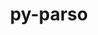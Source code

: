 ---
title: "py-parso"
layout: cache
categories: [package, develop]
meta: {"versions": ["0.8.3"], "compilers": ["gcc@=11.1.0"], "oss": ["ubuntu20.04"], "platforms": ["linux"], "targets": ["ppc64le", "x86_64_v3"], "stacks": ["data-vis-sdk", "e4s", "e4s-power"], "num_specs": 15, "num_specs_by_stack": {"e4s-power": 5, "data-vis-sdk": 6, "e4s": 4}}
spec_details: [{"hash": "kpwchaitbz52vffgcrwzo7e4yzyk2wq4", "compiler": "gcc@=11.1.0", "versions": ["0.8.3"], "os": "ubuntu20.04", "platform": "linux", "target": "ppc64le", "variants": ["build_system=python_pip"], "stacks": ["e4s-power"], "size": "-", "tarball": "https://binaries.spack.io/develop/build_cache/linux-ubuntu20.04-ppc64le/gcc-11.1.0/py-parso-0.8.3/linux-ubuntu20.04-ppc64le-gcc-11.1.0-py-parso-0.8.3-kpwchaitbz52vffgcrwzo7e4yzyk2wq4.spack"}, {"hash": "ivynop4gxi4n625mbfk7vnr4ge2256ct", "compiler": "gcc@=11.1.0", "versions": ["0.8.3"], "os": "ubuntu20.04", "platform": "linux", "target": "ppc64le", "variants": ["build_system=python_pip"], "stacks": ["e4s-power"], "size": "-", "tarball": "https://binaries.spack.io/develop/build_cache/linux-ubuntu20.04-ppc64le/gcc-11.1.0/py-parso-0.8.3/linux-ubuntu20.04-ppc64le-gcc-11.1.0-py-parso-0.8.3-ivynop4gxi4n625mbfk7vnr4ge2256ct.spack"}, {"hash": "zgbsub7aafgyrtnmphxo67rcnud6rkyu", "compiler": "gcc@=11.1.0", "versions": ["0.8.3"], "os": "ubuntu20.04", "platform": "linux", "target": "ppc64le", "variants": ["build_system=python_pip"], "stacks": ["e4s-power"], "size": "-", "tarball": "https://binaries.spack.io/develop/build_cache/linux-ubuntu20.04-ppc64le/gcc-11.1.0/py-parso-0.8.3/linux-ubuntu20.04-ppc64le-gcc-11.1.0-py-parso-0.8.3-zgbsub7aafgyrtnmphxo67rcnud6rkyu.spack"}, {"hash": "svu2ikjyhx3lwbemnfay537dplldb5tz", "compiler": "gcc@=11.1.0", "versions": ["0.8.3"], "os": "ubuntu20.04", "platform": "linux", "target": "ppc64le", "variants": ["build_system=python_pip"], "stacks": ["e4s-power"], "size": "-", "tarball": "https://binaries.spack.io/develop/build_cache/linux-ubuntu20.04-ppc64le/gcc-11.1.0/py-parso-0.8.3/linux-ubuntu20.04-ppc64le-gcc-11.1.0-py-parso-0.8.3-svu2ikjyhx3lwbemnfay537dplldb5tz.spack"}, {"hash": "ngdf3p43ixsh6bilx25fw6hh67wytg4s", "compiler": "gcc@=11.1.0", "versions": ["0.8.3"], "os": "ubuntu20.04", "platform": "linux", "target": "ppc64le", "variants": ["build_system=python_pip"], "stacks": ["e4s-power"], "size": "-", "tarball": "https://binaries.spack.io/develop/build_cache/linux-ubuntu20.04-ppc64le/gcc-11.1.0/py-parso-0.8.3/linux-ubuntu20.04-ppc64le-gcc-11.1.0-py-parso-0.8.3-ngdf3p43ixsh6bilx25fw6hh67wytg4s.spack"}, {"hash": "gry6qvpwf3pum24lwxt65t6liodbswyr", "compiler": "gcc@=11.1.0", "versions": ["0.8.3"], "os": "ubuntu20.04", "platform": "linux", "target": "x86_64_v3", "variants": ["build_system=python_pip"], "stacks": ["data-vis-sdk"], "size": "-", "tarball": "https://binaries.spack.io/develop/build_cache/linux-ubuntu20.04-x86_64_v3/gcc-11.1.0/py-parso-0.8.3/linux-ubuntu20.04-x86_64_v3-gcc-11.1.0-py-parso-0.8.3-gry6qvpwf3pum24lwxt65t6liodbswyr.spack"}, {"hash": "hs4g5h2234s5gnzomsuwowzb6p45sq22", "compiler": "gcc@=11.1.0", "versions": ["0.8.3"], "os": "ubuntu20.04", "platform": "linux", "target": "x86_64_v3", "variants": ["build_system=python_pip"], "stacks": ["data-vis-sdk"], "size": "-", "tarball": "https://binaries.spack.io/develop/build_cache/linux-ubuntu20.04-x86_64_v3/gcc-11.1.0/py-parso-0.8.3/linux-ubuntu20.04-x86_64_v3-gcc-11.1.0-py-parso-0.8.3-hs4g5h2234s5gnzomsuwowzb6p45sq22.spack"}, {"hash": "yaqv7qfkjlq6eedpie3yqmbretux47db", "compiler": "gcc@=11.1.0", "versions": ["0.8.3"], "os": "ubuntu20.04", "platform": "linux", "target": "x86_64_v3", "variants": ["build_system=python_pip"], "stacks": ["data-vis-sdk"], "size": "-", "tarball": "https://binaries.spack.io/develop/build_cache/linux-ubuntu20.04-x86_64_v3/gcc-11.1.0/py-parso-0.8.3/linux-ubuntu20.04-x86_64_v3-gcc-11.1.0-py-parso-0.8.3-yaqv7qfkjlq6eedpie3yqmbretux47db.spack"}, {"hash": "3jzxdjwcmto4nmrigl2gqaxjvsk6cywb", "compiler": "gcc@=11.1.0", "versions": ["0.8.3"], "os": "ubuntu20.04", "platform": "linux", "target": "x86_64_v3", "variants": ["build_system=python_pip"], "stacks": ["data-vis-sdk"], "size": "-", "tarball": "https://binaries.spack.io/develop/build_cache/linux-ubuntu20.04-x86_64_v3/gcc-11.1.0/py-parso-0.8.3/linux-ubuntu20.04-x86_64_v3-gcc-11.1.0-py-parso-0.8.3-3jzxdjwcmto4nmrigl2gqaxjvsk6cywb.spack"}, {"hash": "klohhjrjzpibzd7mgn4o6gnsid2ly7zd", "compiler": "gcc@=11.1.0", "versions": ["0.8.3"], "os": "ubuntu20.04", "platform": "linux", "target": "x86_64_v3", "variants": ["build_system=python_pip"], "stacks": ["data-vis-sdk"], "size": "-", "tarball": "https://binaries.spack.io/develop/build_cache/linux-ubuntu20.04-x86_64_v3/gcc-11.1.0/py-parso-0.8.3/linux-ubuntu20.04-x86_64_v3-gcc-11.1.0-py-parso-0.8.3-klohhjrjzpibzd7mgn4o6gnsid2ly7zd.spack"}, {"hash": "65ai52e5xeosmufatfqzbr7t7mow4sla", "compiler": "gcc@=11.1.0", "versions": ["0.8.3"], "os": "ubuntu20.04", "platform": "linux", "target": "x86_64_v3", "variants": ["build_system=python_pip"], "stacks": ["e4s"], "size": "-", "tarball": "https://binaries.spack.io/develop/build_cache/linux-ubuntu20.04-x86_64_v3/gcc-11.1.0/py-parso-0.8.3/linux-ubuntu20.04-x86_64_v3-gcc-11.1.0-py-parso-0.8.3-65ai52e5xeosmufatfqzbr7t7mow4sla.spack"}, {"hash": "6obyvoeof4l4etl2wtxoswfrd7prr5f2", "compiler": "gcc@=11.1.0", "versions": ["0.8.3"], "os": "ubuntu20.04", "platform": "linux", "target": "x86_64_v3", "variants": ["build_system=python_pip"], "stacks": ["data-vis-sdk"], "size": "-", "tarball": "https://binaries.spack.io/develop/build_cache/linux-ubuntu20.04-x86_64_v3/gcc-11.1.0/py-parso-0.8.3/linux-ubuntu20.04-x86_64_v3-gcc-11.1.0-py-parso-0.8.3-6obyvoeof4l4etl2wtxoswfrd7prr5f2.spack"}, {"hash": "nkp4tmrm24mj3mejualwtbg2kgxlps2c", "compiler": "gcc@=11.1.0", "versions": ["0.8.3"], "os": "ubuntu20.04", "platform": "linux", "target": "x86_64_v3", "variants": ["build_system=python_pip"], "stacks": ["e4s"], "size": "-", "tarball": "https://binaries.spack.io/develop/build_cache/linux-ubuntu20.04-x86_64_v3/gcc-11.1.0/py-parso-0.8.3/linux-ubuntu20.04-x86_64_v3-gcc-11.1.0-py-parso-0.8.3-nkp4tmrm24mj3mejualwtbg2kgxlps2c.spack"}, {"hash": "l7axz5dbxoslie33rwrja3wm4mspdeid", "compiler": "gcc@=11.1.0", "versions": ["0.8.3"], "os": "ubuntu20.04", "platform": "linux", "target": "x86_64_v3", "variants": ["build_system=python_pip"], "stacks": ["e4s"], "size": "-", "tarball": "https://binaries.spack.io/develop/build_cache/linux-ubuntu20.04-x86_64_v3/gcc-11.1.0/py-parso-0.8.3/linux-ubuntu20.04-x86_64_v3-gcc-11.1.0-py-parso-0.8.3-l7axz5dbxoslie33rwrja3wm4mspdeid.spack"}, {"hash": "gj4rjvnexzhm63yd2cg6jymk6oxb7md7", "compiler": "gcc@=11.1.0", "versions": ["0.8.3"], "os": "ubuntu20.04", "platform": "linux", "target": "x86_64_v3", "variants": ["build_system=python_pip"], "stacks": ["e4s"], "size": "-", "tarball": "https://binaries.spack.io/develop/build_cache/linux-ubuntu20.04-x86_64_v3/gcc-11.1.0/py-parso-0.8.3/linux-ubuntu20.04-x86_64_v3-gcc-11.1.0-py-parso-0.8.3-gj4rjvnexzhm63yd2cg6jymk6oxb7md7.spack"}]
---